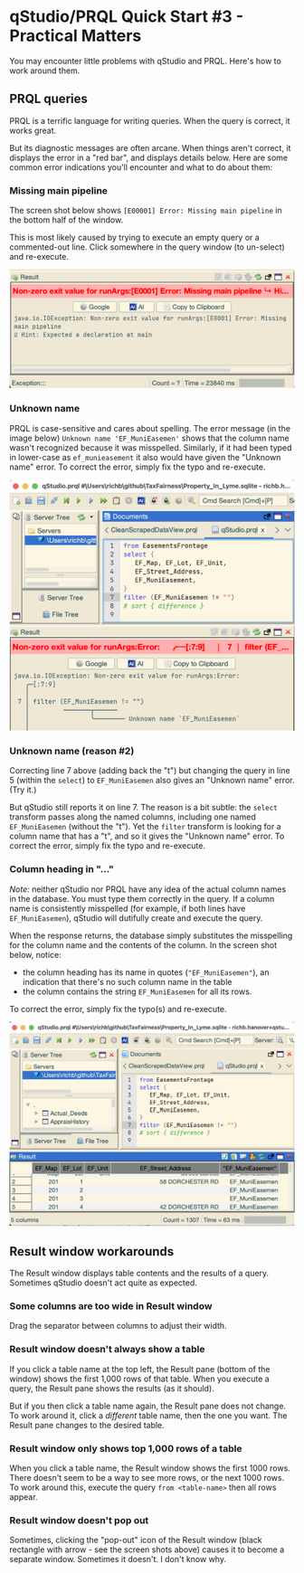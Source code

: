 # qStudio/PRQL Quick Start #3 - Practical Matters

You may encounter little problems with qStudio and PRQL.
Here's how to work around them.

## PRQL queries

PRQL is a terrific language for writing queries.
When the query is correct, it works great.

But its diagnostic messages are often arcane.
When things aren't correct, it displays the error
in a "red bar", and displays details below.
Here are some common error indications you'll encounter
and what to do about them:

### Missing main pipeline

The screen shot below shows `[E00001] Error: Missing main pipeline`
in the bottom half of the window.

This is most likely caused by trying to execute
an empty query or a commented-out line.
Click somewhere in the query window (to un-select) and re-execute.

![red-bar error](./media/red-bar-error.png)

### Unknown name

PRQL is case-sensitive and cares about spelling.
The error message (in the image below)
`Unknown name 'EF_MuniEasemen'` shows that the
column name wasn't recognized because it was misspelled.
Similarly, if it had been typed in lower-case as `ef_munieasement`
it also would have given the "Unknown name" error.
To correct the error, simply fix the typo and re-execute.

![non-zero exit](./media/non-zero-exit.png)

### Unknown name (reason #2)

Correcting line 7 above (adding back the "t") but
changing the query in line 5 (within the `select`)
to `EF_MuniEasemen` also gives an "Unknown name" error.
(Try it.)

But qStudio still reports it on line 7.
The reason is a bit subtle:
the `select` transform passes along the named columns,
including one named `EF_MuniEasemen` (without the "t").
Yet the `filter` transform is looking for a column name
that has a "t", and so it gives the "Unknown name" error.
To correct the error, simply fix the typo and re-execute.

### Column heading in "..."

_Note:_ neither qStudio nor PRQL have any idea of the actual
column names in the database.
You must type them correctly in the query.
If a column name is consistently misspelled
(for example, if both lines have `EF_MuniEasemen`),
qStudio will dutifully create and execute the query.

When the response returns, the database simply substitutes
the misspelling for the column name and the contents of the column.
In the screen shot below, notice:

* the column heading has its name in quotes (`"EF_MuniEasemen"`),
  an indication that there's no such column name in the table
* the column contains the string `EF_MuniEasemen` for all its rows.

To correct the error, simply fix the typo(s) and re-execute.

![column holds results](./media/column-holds-name.png)

## Result window workarounds

The Result window displays table contents
and the results of a query.
Sometimes qStudio doesn't act quite as expected.

### Some columns are too wide in Result window

Drag the separator between columns to adjust their width.

### Result window doesn't always show a table

If you click a table name at the top left, the Result pane
(bottom of the window) shows the first 1,000 rows of that table.
When you execute a query, the Result pane shows the results
(as it should).

But if you then click a table name again,
the Result pane does not change.
To work around it, click a _different_ table name,
then the one you want.
The Result pane changes to the desired table.

### Result window only shows top 1,000 rows of a table

When you click a table name,
the Result window shows the first 1000 rows.
There doesn't seem to be a way to see more rows,
or the next 1000 rows.
To work around this, execute the query `from <table-name>`
then all rows appear.

### Result window doesn't pop out

Sometimes, clicking the "pop-out" icon of the Result window
(black rectangle with arrow - see the screen shots above)
causes it to become a separate window.
Sometimes it doesn't. I don't know why.
